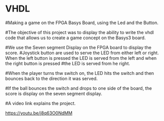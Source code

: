 # VHDL

#Making a game on the FPGA Basys Board, using the Led and the Button. 

#The objective of this project was to display the ability to write the vhdl code that allows us to create a game concept on the Basys3 board.

#We use the Seven segment Display on the FPGA board to display the score.
#Joystick button are used to serve the LED from either left or right. When the left button is pressed the LED is served from the left and when the right button is pressed
#the LED is served from he right.

#When the player turns thw switch on, the LED hits the switch and then bounces back to the direction it was served.

#If the ball bounces the switch and drops to one side of the board, the score is display on the seven segment display.

#A video link explains the project.

https://youtu.be/j8q63O0NdMM
